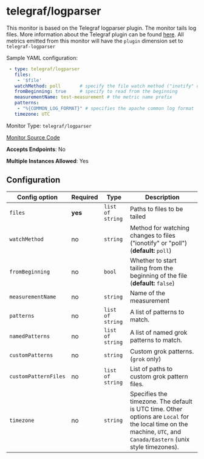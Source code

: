 <!--- GENERATED BY gomplate from scripts/docs/monitor-page.md.tmpl --->

# telegraf/logparser

 This monitor is based on the Telegraf logparser plugin.
The monitor tails log files. More information about the Telegraf plugin
can be found [here](https://github.com/influxdata/telegraf/tree/master/plugins/inputs/logparser).
All metrics emitted from this monitor will have the `plugin` dimension set to `telegraf-logparser`

Sample YAML configuration:

```yaml
 - type: telegraf/logparser
   files:
    - '$file'
   watchMethod: poll       # specify the file watch method ("inotify" or "poll")
   fromBeginning: true     # specify to read from the beginning
   measurementName: test-measurement # the metric name prefix
   patterns:
    - "%{COMMON_LOG_FORMAT}" # specifies the apache common log format
   timezone: UTC
```


Monitor Type: `telegraf/logparser`

[Monitor Source Code](https://github.com/signalfx/signalfx-agent/tree/master/internal/monitors/telegraf/monitors/telegraflogparser)

**Accepts Endpoints**: No

**Multiple Instances Allowed**: Yes

## Configuration

| Config option | Required | Type | Description |
| --- | --- | --- | --- |
| `files` | **yes** | `list of string` | Paths to files to be tailed |
| `watchMethod` | no | `string` | Method for watching changes to files ("ionotify" or "poll") (**default:** `poll`) |
| `fromBeginning` | no | `bool` | Whether to start tailing from the beginning of the file (**default:** `false`) |
| `measurementName` | no | `string` | Name of the measurement |
| `patterns` | no | `list of string` | A list of patterns to match. |
| `namedPatterns` | no | `list of string` | A list of named grok patterns to match. |
| `customPatterns` | no | `string` | Custom grok patterns. (`grok` only) |
| `customPatternFiles` | no | `list of string` | List of paths to custom grok pattern files. |
| `timezone` | no | `string` | Specifies the timezone.  The default is UTC time.  Other options are `Local` for the local time on the machine, `UTC`, and `Canada/Eastern` (unix style timezones). |








